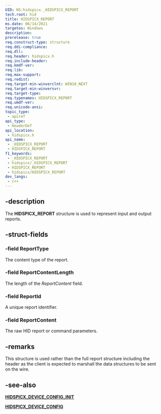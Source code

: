 ```yaml
---
UID: NS:hidspicx._HIDSPICX_REPORT
tech.root: hid
title: HIDSPICX_REPORT
ms.date: 06/14/2021
targetos: Windows
description: 
prerelease: true
req.construct-type: structure
req.ddi-compliance: 
req.dll: 
req.header: hidspicx.h
req.include-header: 
req.kmdf-ver: 
req.lib: 
req.max-support: 
req.redist: 
req.target-min-winverclnt: WIN10_NEXT
req.target-min-winversvr: 
req.target-type: 
req.typenames: HIDSPICX_REPORT
req.umdf-ver: 
req.unicode-ansi: 
topic_type:
 - apiref
api_type:
 - HeaderDef
api_location:
 - hidspicx.h
api_name:
 - _HIDSPICX_REPORT
 - HIDSPICX_REPORT
f1_keywords:
 - _HIDSPICX_REPORT
 - hidspicx/_HIDSPICX_REPORT
 - HIDSPICX_REPORT
 - hidspicx/HIDSPICX_REPORT
dev_langs:
 - c++
---
```


## -description

The **HIDSPICX_REPORT** structure is used to represent input and output reports.

## -struct-fields

### -field ReportType

The content type of the report.

### -field ReportContentLength

The length of the *ReportContent* field.

### -field ReportId

A unique report identifier.

### -field ReportContent

The raw HID report or command parameters.

## -remarks

This structure is used rather than the full report structure including the header as the client is expected to marshall the data structures to be sent on the wire.

## -see-also

[**HIDSPICX_DEVICE_CONFIG_INIT**](nf-hidspicx-hidspicx_device_config_init.md)

[**HIDSPICX_DEVICE_CONFIG**](ns-hidspicx-hidspicx_device_config.md)
